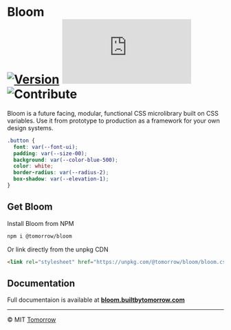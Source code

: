 # Bloom <br/> [![Version][npm-badge]][npm-package] ![Size][size-badge] ![Contribute][prs-badge]

Bloom is a future facing, modular, functional CSS microlibrary built on CSS variables. Use it from prototype to production as a framework for your own design systems.

```css
.button {
  font: var(--font-ui);
  padding: var(--size-00);
  background: var(--color-blue-500);
  color: white;
  border-radius: var(--radius-2);
  box-shadow: var(--elevation-1);
}
```

## Get Bloom

Install Bloom from NPM

```sh
npm i @tomorrow/bloom
```

Or link directly from the unpkg CDN

```html
<link rel="stylesheet" href="https://unpkg.com/@tomorrow/bloom/bloom.css" />
```

## Documentation

Full documentaion is available at **[bloom.builtbytomorrow.com][bloom]**

---

&copy; MIT [Tomorrow][tomorrow]

<!-- Badges -->

[npm-badge]: https://img.shields.io/npm/v/@tomorrow/bloom.svg?style=flat
[size-badge]: https://img.badgesize.io/https://unpkg.com/@tomorrow/bloom/bloom.css?compression=gzip&label=size
[prs-badge]: https://img.shields.io/badge/PRs-welcome-brightgreen.svg

<!-- URLs -->

[bloom]: https://bloom.builtbytomorrow.com
[npm-package]: https://www.npmjs.com/package/@tomorrow/bloom
[tomorrow]: https://www.builtbytomorrow.com
